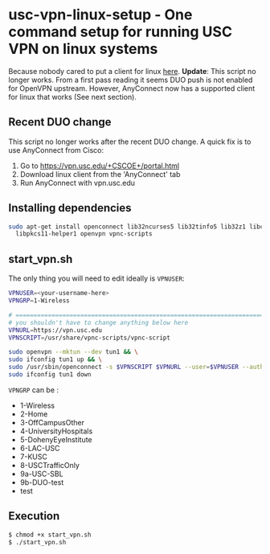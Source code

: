 # usc-vpn-linux-setup - One command setup for running USC VPN on linux systems

Because nobody cared to put a client for linux [here](https://itservices.usc.edu/vpn/).
**Update**: This script no longer works. From a first pass reading it seems DUO push
is not enabled for OpenVPN upstream. However, AnyConnect now has a supported client
for linux that works (See next section).

## Recent DUO change

This script no longer works after the recent DUO change. A quick fix is to use AnyConnect from Cisco:

1. Go to https://vpn.usc.edu/+CSCOE+/portal.html
2. Download linux client from the 'AnyConnect' tab
3. Run AnyConnect with vpn.usc.edu


## Installing dependencies

```bash
sudo apt-get install openconnect lib32ncurses5 lib32tinfo5 lib32z1 libc6-i386\
  libpkcs11-helper1 openvpn vpnc-scripts
```

## start_vpn.sh

The only thing you will need to edit ideally is `VPNUSER`:

```bash
VPNUSER=<your-username-here>
VPNGRP=1-Wireless

# =============================================================================
# you shouldn't have to change anything below here
VPNURL=https://vpn.usc.edu
VPNSCRIPT=/usr/share/vpnc-scripts/vpnc-script

sudo openvpn --mktun --dev tun1 && \
sudo ifconfig tun1 up && \
sudo /usr/sbin/openconnect -s $VPNSCRIPT $VPNURL --user=$VPNUSER --authgroup=$VPNGRP --interface=tun1
sudo ifconfig tun1 down

```

`VPNGRP` can be :

- 1-Wireless
- 2-Home 
- 3-OffCampusOther
- 4-UniversityHospitals
- 5-DohenyEyeInstitute
- 6-LAC-USC
- 7-KUSC
- 8-USCTrafficOnly
- 9a-USC-SBL
- 9b-DUO-test
- test

## Execution

```bash
$ chmod +x start_vpn.sh
$ ./start_vpn.sh
```
